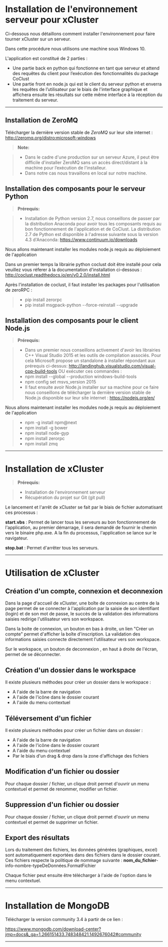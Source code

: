 Installation de l'environnement serveur pour xCluster
===================


Ci-dessous nous détaillons comment installer l'environnement pour faire tourner xCluster sur un serveur.

Dans cette procédure nous utilisons une machine sous Windows 10.

L'application est constitué de 2 parties :

- Une partie back en python qui fonctionne en tant que serveur et attend des requêtes du client pour l’exécution des fonctionnalités du package CoClust
- Une partie front en node.js qui est le client du serveur python et enverra les requêtes de l’utilisateur par le biais de l'interface graphique et affichera ensuite les résultats sur cette même interface à la réception du traitement du serveur. 

----------


Installation de ZeroMQ
-------------

Télécharger la dernière version stable de *ZeroMQ* sur leur site internet : http://zeromq.org/distro:microsoft-windows


> **Note:**

> - Dans le cadre d'une production sur un serveur Azure, il peut être difficile d'installer ZeroMQ sans un accès direct/distant à la machine pour l’exécution de l'installeur.
> - Dans notre cas nous travaillons en local sur notre machine.
> 

Installation des composants pour le serveur Python
-------------
> **Prérequis:**

> - Installation de Python version 2.7, nous conseillons de passer par la distribution Anaconda pour avoir tous les composants requis au bon fonctionnement de l'application et de CoClust. 
> La distribution 2.7 de Python est disponible à l'adresse suivante sous la version 4.3 d'Anaconda: https://www.continuum.io/downloads
>

Nous allons maintenant installer les modules node.js requis au déploiement de l'application

Dans un premier temps la librairie python coclust doit être installé pour cela veuillez vous réferer à la documentation d'installation ci-dessous :
http://coclust.readthedocs.io/en/v0.2.0/install.html

Après l'installation de coclust, il faut installer les packages pour l'utilisation de zeroRPC :

>- pip install zerorpc
>- pip install msgpack-python --force-reinstall --upgrade

Installation des composants pour le client Node.js
-------------
> **Prérequis:**

> - Dans un premier nous conseillons activement d'avoir les librairies C++ Visual Studio 2015 et les outils de compilation associés.
Pour cela Microsoft propose un standalone à installer répondant aux prérequis ci-dessus: http://landinghub.visualstudio.com/visual-cpp-build-tools OU exécuter ces commandes :
>- npm install --global --production windows-build-tools
>- npm config set msvs_version 2015
> - Il faut ensuite avoir Node.js installer sur sa machine pour ce faire nous conseillons de télécharger la dernière version stable de Node.js disponible sur leur site internet : https://nodejs.org/en/
>

Nous allons maintenant installer les modules node.js requis au déploiement de l'application

>- npm -g install npm@next
>- npm install -g bower
>- npm install node-gyp
>- npm install zerorpc
>- npm install zmq


----------

Installation de xCluster
===================
> **Prérequis:**

> - Installation de l'environnement serveur
> - Récupération du projet sur Git (git pull)
>

Le lancement et l'arrêt de xCluster se fait par le biais de fichier automatisant ces processus :

**start.vbs** : Permet de lancer tous les serveurs au bon fonctionnement de l'application, au premier démarrage, il sera demandé de fournir le chemin vers le binaire php.exe.
A la fin du processus, l'application se lance sur le navigateur.


**stop.bat** : Permet d'arrêter tous les serveurs.

----------


Utilisation de xCluster
===================

<i class="icon-male"></i> Création d'un compte, connexion et deconnexion
-------------

Dans la page d'accueil de xCluster, une boîte de connexion au centre de la page permet de se connecter à l'application par la saisie de son identifiant (login) et de son mot de passe, le succès de la validation des informations saisies redirige l'utilisateur vers son workspace.

Dans la boite de connexion, un bouton en bas à droite, un lien "Créer un compte" permet d'afficher la boîte d'inscription. La validation des informations saisies connecte directement l'utilisateur vers son workspace.

Sur le workspace, un bouton de deconnexion <i class="icon-off"></i>, en haut à droite de l'écran, permet de se déconnecter.

<i class="icon-folder-open"></i> Création d'un dossier dans le workspace
-------------

Il existe plusieurs méthodes pour créer un dossier dans le workspace :

 - A l'aide de la barre de navigation
 - A l'aide de l'icône dans le dossier courant
 - A l'aide du menu contextuel

<i class="icon-file"></i> Téléversement d'un fichier
-------------

Il existe plusieurs méthodes pour créer un fichier dans un dossier :

 - A l'aide de la barre de navigation
 - A l'aide de l'icône dans le dossier courant
 - A l'aide du menu contextuel
 - Par le biais d'un drag & drop dans la zone d'affichage des fichiers


<i class="icon-pencil"></i> Modification d'un fichier ou dossier
-------------

Pour chaque dossier / fichier, un clique droit permet d'ouvrir un menu contextuel et permet de renommer, modifier un fichier.

<i class="icon-trash"></i> Suppression d'un fichier ou dossier
-------------

Pour chaque dossier / fichier, un clique droit permet d'ouvrir un menu contextuel et permet de supprimer un fichier.

<i class="icon-hdd"></i> Export des résultats
-------------

Lors du traitement des fichiers, les données générées (graphiques, excel) sont automatiquement exportées dans des fichiers dans le dossier courant.
Ces fichiers respecte la politique de nommage suivante :
	**nom_du_fichier**-info-nombre-typeDeDonnées.FormatFichier

Chaque fichier peut ensuite être télécharger à l'aide de l'option dans le menu contextuel.
	

----------


Installation de MongoDB
===================

Télécharger la version community 3.4 à partir de ce lien :

https://www.mongodb.com/download-center?jmp=docs&_ga=1.266151433.748348421.1492676042#community

----------
